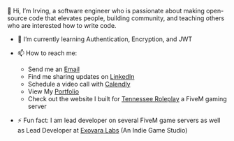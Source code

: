 👋 Hi, I’m Irving, a software engineer who is passionate about making open-source code that elevates people,
building community, and teaching others who are interested how to write code. 
- 🌱 I’m currently learning Authentication, Encryption, and JWT
- 📫 How to reach me:
  - Send me an [Email](irvingcsylva@gmail.com)
  - Find me sharing updates on [LinkedIn](www.linkedin.com/in/irvingsylva)
  - Schedule a video call with [Calendly](https://calendly.com/irvingcsylva)
  - View My [Portfolio](https://irvingsylva.dev)
  - Check out the website I built for [Tennessee Roleplay](https://tnrp.vercel.app/) a FiveM gaming server
    
- ⚡ Fun fact: I am lead developer on several FiveM game servers
  as well as Lead Developer at [Exovara Labs](https://exovara-labs.vercel.app/) (An Indie Game Studio)
 

<!---
SylvaDev/SylvaDev is a ✨ special ✨ repository because its `README.md` (this file) appears on your GitHub profile.
You can click the Preview link to take a look at your changes.
--->
